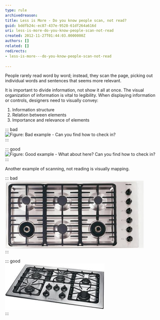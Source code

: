 ```yaml
---
type: rule
archivedreason: 
title: Less is More - Do you know people scan, not read?
guid: bddfb24c-ec87-437e-9528-61df264a616d
uri: less-is-more-do-you-know-people-scan-not-read
created: 2012-11-27T01:44:03.0000000Z
authors: []
related: []
redirects:
- less-is-more---do-you-know-people-scan-not-read

---
```


People rarely read word by word; instead, they scan the page, picking out individual words and sentences that seems more relevant.

<!--endintro-->

It is important to divide information, not show it all at once. The visual organization of information is vital to legibility. When displaying information or controls, designers need to visually convey:

1. Information structure
2. Relation between elements
3. Importance and relevance of elements



::: bad  
![Figure: Bad example - Can you find how to check in?](../../assets/bad\_informationscan.png)  
:::


::: good  
![Figure: Good example - What about here? Can you find how to check in?](../../assets/good\_informationscan.png)  
:::

Another example of scanning, not reading is visually mapping.


::: bad  
![Figure: Bad Example - Which is the dial that controls the top-right stove?](../../assets/Bad-Mapping.jpg)  
:::


::: good  
![Figure: Good Example - In this layout, it's easy to see which dial controls which stove](../../assets/Good-Mapping.jpg)  
:::

